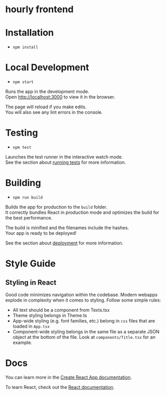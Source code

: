 # hourly frontend

# Installation
- `npm install`

# Local Development
- `npm start`

Runs the app in the development mode.\
Open [http://localhost:3000](http://localhost:3000) to view it in the browser.

The page will reload if you make edits.\
You will also see any lint errors in the console.

# Testing
- `npm test`

Launches the test runner in the interactive watch mode.\
See the section about [running tests](https://facebook.github.io/create-react-app/docs/running-tests) for more information.

# Building
- `npm run build`

Builds the app for production to the `build` folder.\
It correctly bundles React in production mode and optimizes the build for the best performance.

The build is minified and the filenames include the hashes.\
Your app is ready to be deployed!

See the section about [deployment](https://facebook.github.io/create-react-app/docs/deployment) for more information.

# Style Guide

## Styling in React
Good code minimizes navigation within the codebase. Modern webapps explode in complexity when it comes to styling. Follow some simple rules:
- All text should be a component from Texts.tsx
- Theme styling belongs in Theme.ts
- App-wide styling (e.g. font families, etc.) belong in `css` files that are loaded in `App.tsx`
- Component-wide styling belongs in the same file as a separate JSON object at the bottom of the file. Look at `components/Title.tsx` for an example. 

# Docs

You can learn more in the [Create React App documentation](https://facebook.github.io/create-react-app/docs/getting-started).

To learn React, check out the [React documentation](https://reactjs.org/).
